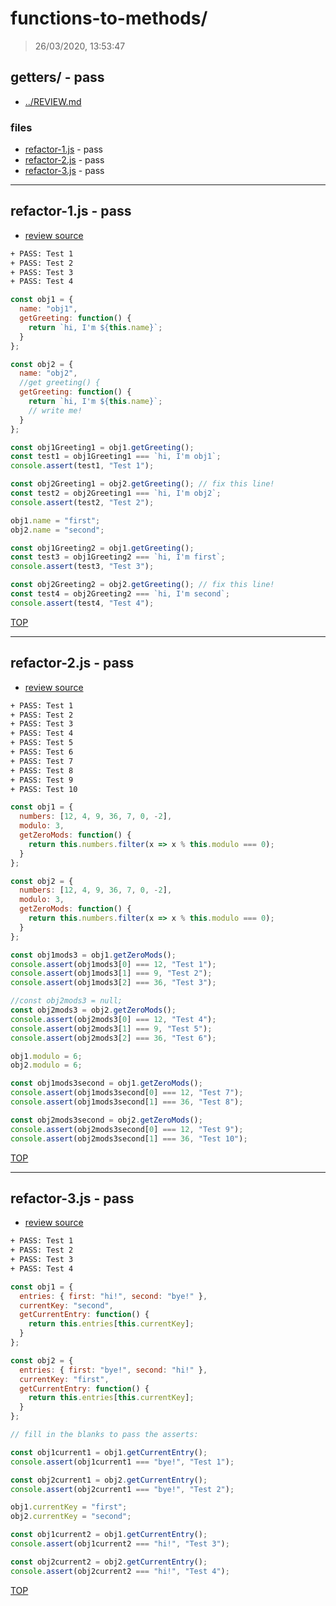# functions-to-methods/

> 26/03/2020, 13:53:47 

## getters/ - pass

* [../REVIEW.md](../REVIEW.md)

### files

* [refactor-1.js](#refactor-1js---pass) - pass
* [refactor-2.js](#refactor-2js---pass) - pass
* [refactor-3.js](#refactor-3js---pass) - pass

---

## refactor-1.js - pass

* [review source](refactor-1.js)

```txt
+ PASS: Test 1
+ PASS: Test 2
+ PASS: Test 3
+ PASS: Test 4
```

```js
const obj1 = {
  name: "obj1",
  getGreeting: function() {
    return `hi, I'm ${this.name}`;
  }
};

const obj2 = {
  name: "obj2",
  //get greeting() {
  getGreeting: function() {
    return `hi, I'm ${this.name}`;
    // write me!
  }
};

const obj1Greeting1 = obj1.getGreeting();
const test1 = obj1Greeting1 === `hi, I'm obj1`;
console.assert(test1, "Test 1");

const obj2Greeting1 = obj2.getGreeting(); // fix this line!
const test2 = obj2Greeting1 === `hi, I'm obj2`;
console.assert(test2, "Test 2");

obj1.name = "first";
obj2.name = "second";

const obj1Greeting2 = obj1.getGreeting();
const test3 = obj1Greeting2 === `hi, I'm first`;
console.assert(test3, "Test 3");

const obj2Greeting2 = obj2.getGreeting(); // fix this line!
const test4 = obj2Greeting2 === `hi, I'm second`;
console.assert(test4, "Test 4");

```

[TOP](#functions-to-methods)

---

## refactor-2.js - pass

* [review source](refactor-2.js)

```txt
+ PASS: Test 1
+ PASS: Test 2
+ PASS: Test 3
+ PASS: Test 4
+ PASS: Test 5
+ PASS: Test 6
+ PASS: Test 7
+ PASS: Test 8
+ PASS: Test 9
+ PASS: Test 10
```

```js
const obj1 = {
  numbers: [12, 4, 9, 36, 7, 0, -2],
  modulo: 3,
  getZeroMods: function() {
    return this.numbers.filter(x => x % this.modulo === 0);
  }
};

const obj2 = {
  numbers: [12, 4, 9, 36, 7, 0, -2],
  modulo: 3,
  getZeroMods: function() {
    return this.numbers.filter(x => x % this.modulo === 0);
  }
};

const obj1mods3 = obj1.getZeroMods();
console.assert(obj1mods3[0] === 12, "Test 1");
console.assert(obj1mods3[1] === 9, "Test 2");
console.assert(obj1mods3[2] === 36, "Test 3");

//const obj2mods3 = null;
const obj2mods3 = obj2.getZeroMods();
console.assert(obj2mods3[0] === 12, "Test 4");
console.assert(obj2mods3[1] === 9, "Test 5");
console.assert(obj2mods3[2] === 36, "Test 6");

obj1.modulo = 6;
obj2.modulo = 6;

const obj1mods3second = obj1.getZeroMods();
console.assert(obj1mods3second[0] === 12, "Test 7");
console.assert(obj1mods3second[1] === 36, "Test 8");

const obj2mods3second = obj2.getZeroMods();
console.assert(obj2mods3second[0] === 12, "Test 9");
console.assert(obj2mods3second[1] === 36, "Test 10");

```

[TOP](#functions-to-methods)

---

## refactor-3.js - pass

* [review source](refactor-3.js)

```txt
+ PASS: Test 1
+ PASS: Test 2
+ PASS: Test 3
+ PASS: Test 4
```

```js
const obj1 = {
  entries: { first: "hi!", second: "bye!" },
  currentKey: "second",
  getCurrentEntry: function() {
    return this.entries[this.currentKey];
  }
};

const obj2 = {
  entries: { first: "bye!", second: "hi!" },
  currentKey: "first",
  getCurrentEntry: function() {
    return this.entries[this.currentKey];
  }
};

// fill in the blanks to pass the asserts:

const obj1current1 = obj1.getCurrentEntry();
console.assert(obj1current1 === "bye!", "Test 1");

const obj2current1 = obj2.getCurrentEntry();
console.assert(obj2current1 === "bye!", "Test 2");

obj1.currentKey = "first";
obj2.currentKey = "second";

const obj1current2 = obj1.getCurrentEntry();
console.assert(obj1current2 === "hi!", "Test 3");

const obj2current2 = obj2.getCurrentEntry();
console.assert(obj2current2 === "hi!", "Test 4");

```

[TOP](#functions-to-methods)

